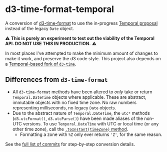 # d3-time-format-temporal

A conversion of [d3-time-format](https://github.com/d3/d3-time-format) to use the in-progress [Temporal proposal](https://github.com/tc39/proposal-temporal) instead of the legacy `Date` object.

:warning: **This is purely an experiment to test out the viability of the Temporal API. DO NOT USE THIS IN PRODUCTION.** :warning:

In most places I've attempted to make the minimum amount of changes to make it work, and preserve the d3 code style. This project also depends on a [Temporal-based fork of `d3-time`](https://github.com/gilmoreorless/d3-time-temporal).

## Differences from `d3-time-format`

- All `d3-time-format` methods have been altered to _only_ take or return `Temporal.DateTime` objects where applicable. These are abstract, immutable objects with no fixed time zone. No raw numbers representing milliseconds, no legacy `Date` objects.
- Due to the abstract nature of `Temporal.DateTime`, the `utc*` methods (`d3.utcFormat()`, `d3.utcParse()`) have been made aliases of the non-UTC versions. To use `Temporal.DateTime` with UTC or local time (or any other time zone), call the [`.toInstant(timeZone)` method](https://tc39.es/proposal-temporal/docs/datetime.html#toInstant).
  - Formatting a zone with `%Z` only ever returns `'Z'`, for the same reason.

See the [full list of commits](https://github.com/gilmoreorless/d3-time-format-temporal/compare/master...temporal-datetime) for step-by-step conversion details.

